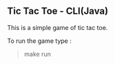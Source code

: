 ## Tic Tac Toe - CLI(Java)

This is a simple game of tic tac toe.

To run the game type : 
> make run